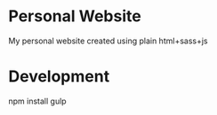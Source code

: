# Personal Website
My personal website created using plain html+sass+js

# Development
npm install
gulp